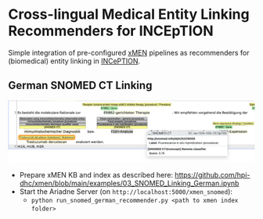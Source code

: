 # Cross-lingual Medical Entity Linking Recommenders for INCEpTION

Simple integration of pre-configured [xMEN](https://github.com/hpi-dhc/xmen) pipelines as recommenders for (biomedical) entity linking in [INCePTION](https://github.com/inception-project/inception).

## German SNOMED CT Linking

![External Recommender](assets/recommender.png)

- Prepare xMEN KB and index as described here: https://github.com/hpi-dhc/xmen/blob/main/examples/03_SNOMED_Linking_German.ipynb
- Start the Ariadne Server (on `http://localhost:5000/xmen_snomed`):
    - `python run_snomed_german_recommender.py <path to xmen index folder>`
